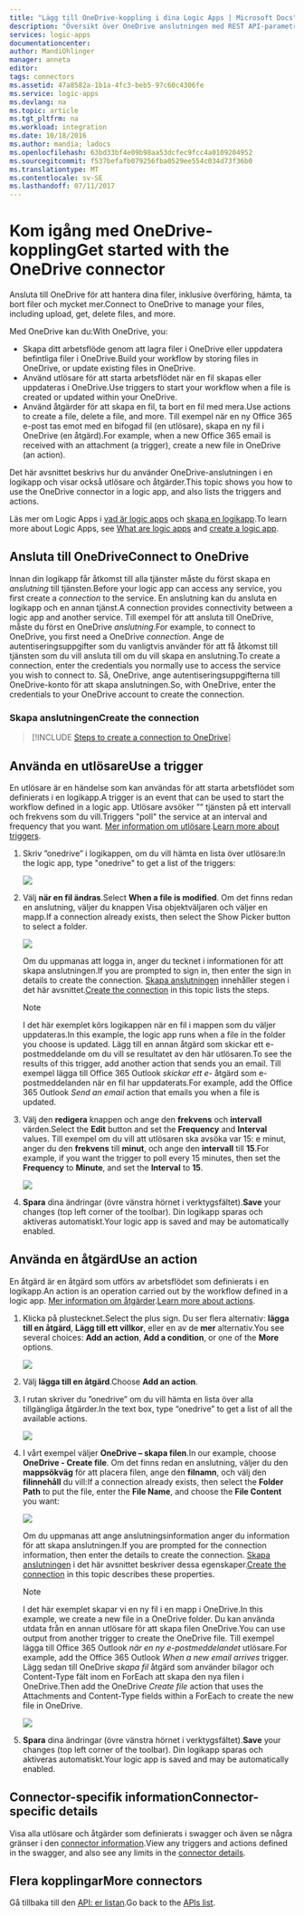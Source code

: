 ```yaml
---
title: "Lägg till OneDrive-koppling i dina Logic Apps | Microsoft Docs"
description: "Översikt över OneDrive anslutningen med REST API-parametrar"
services: logic-apps
documentationcenter: 
author: MandiOhlinger
manager: anneta
editor: 
tags: connectors
ms.assetid: 47a8582a-1b1a-4fc3-beb5-97c60c4306fe
ms.service: logic-apps
ms.devlang: na
ms.topic: article
ms.tgt_pltfrm: na
ms.workload: integration
ms.date: 10/18/2016
ms.author: mandia; ladocs
ms.openlocfilehash: 63bd33bf4e09b98aa53dcfec9fcc4a0109204952
ms.sourcegitcommit: f537befafb079256fba0529ee554c034d73f36b0
ms.translationtype: MT
ms.contentlocale: sv-SE
ms.lasthandoff: 07/11/2017
---
```

# <a name="get-started-with-the-onedrive-connector"></a><span data-ttu-id="31bb2-103">Kom igång med OneDrive-koppling</span><span class="sxs-lookup"><span data-stu-id="31bb2-103">Get started with the OneDrive connector</span></span>
<span data-ttu-id="31bb2-104">Ansluta till OneDrive för att hantera dina filer, inklusive överföring, hämta, ta bort filer och mycket mer.</span><span class="sxs-lookup"><span data-stu-id="31bb2-104">Connect to OneDrive to manage your files, including upload, get, delete files, and more.</span></span> 

<span data-ttu-id="31bb2-105">Med OneDrive kan du:</span><span class="sxs-lookup"><span data-stu-id="31bb2-105">With OneDrive, you:</span></span> 

* <span data-ttu-id="31bb2-106">Skapa ditt arbetsflöde genom att lagra filer i OneDrive eller uppdatera befintliga filer i OneDrive.</span><span class="sxs-lookup"><span data-stu-id="31bb2-106">Build your workflow by storing files in OneDrive, or update existing files in OneDrive.</span></span> 
* <span data-ttu-id="31bb2-107">Använd utlösare för att starta arbetsflödet när en fil skapas eller uppdateras i OneDrive.</span><span class="sxs-lookup"><span data-stu-id="31bb2-107">Use triggers to start your workflow when a file is created or updated within your OneDrive.</span></span>
* <span data-ttu-id="31bb2-108">Använd åtgärder för att skapa en fil, ta bort en fil med mera.</span><span class="sxs-lookup"><span data-stu-id="31bb2-108">Use actions to create a file, delete a file, and more.</span></span> <span data-ttu-id="31bb2-109">Till exempel när en ny Office 365 e-post tas emot med en bifogad fil (en utlösare), skapa en ny fil i OneDrive (en åtgärd).</span><span class="sxs-lookup"><span data-stu-id="31bb2-109">For example, when a new Office 365 email is received with an attachment (a trigger), create a new file in OneDrive (an action).</span></span>

<span data-ttu-id="31bb2-110">Det här avsnittet beskrivs hur du använder OneDrive-anslutningen i en logikapp och visar också utlösare och åtgärder.</span><span class="sxs-lookup"><span data-stu-id="31bb2-110">This topic shows you how to use the OneDrive connector in a logic app, and also lists the triggers and actions.</span></span>

<span data-ttu-id="31bb2-111">Läs mer om Logic Apps i [vad är logic apps](../logic-apps/logic-apps-what-are-logic-apps.md) och [skapa en logikapp](../logic-apps/logic-apps-create-a-logic-app.md).</span><span class="sxs-lookup"><span data-stu-id="31bb2-111">To learn more about Logic Apps, see [What are logic apps](../logic-apps/logic-apps-what-are-logic-apps.md) and [create a logic app](../logic-apps/logic-apps-create-a-logic-app.md).</span></span>

## <a name="connect-to-onedrive"></a><span data-ttu-id="31bb2-112">Ansluta till OneDrive</span><span class="sxs-lookup"><span data-stu-id="31bb2-112">Connect to OneDrive</span></span>
<span data-ttu-id="31bb2-113">Innan din logikapp får åtkomst till alla tjänster måste du först skapa en *anslutning* till tjänsten.</span><span class="sxs-lookup"><span data-stu-id="31bb2-113">Before your logic app can access any service, you first create a *connection* to the service.</span></span> <span data-ttu-id="31bb2-114">En anslutning kan du ansluta en logikapp och en annan tjänst.</span><span class="sxs-lookup"><span data-stu-id="31bb2-114">A connection provides connectivity between a logic app and another service.</span></span> <span data-ttu-id="31bb2-115">Till exempel för att ansluta till OneDrive, måste du först en OneDrive *anslutning*.</span><span class="sxs-lookup"><span data-stu-id="31bb2-115">For example, to connect to OneDrive, you first need a OneDrive *connection*.</span></span> <span data-ttu-id="31bb2-116">Ange de autentiseringsuppgifter som du vanligtvis använder för att få åtkomst till tjänsten som du vill ansluta till om du vill skapa en anslutning.</span><span class="sxs-lookup"><span data-stu-id="31bb2-116">To create a connection, enter the credentials you normally use to access the service you wish to connect to.</span></span> <span data-ttu-id="31bb2-117">Så, OneDrive, ange autentiseringsuppgifterna till OneDrive-konto för att skapa anslutningen.</span><span class="sxs-lookup"><span data-stu-id="31bb2-117">So, with OneDrive, enter the credentials to your OneDrive account  to create the connection.</span></span>

### <a name="create-the-connection"></a><span data-ttu-id="31bb2-118">Skapa anslutningen</span><span class="sxs-lookup"><span data-stu-id="31bb2-118">Create the connection</span></span>
> [!INCLUDE [Steps to create a connection to OneDrive](../../includes/connectors-create-api-onedrive.md)]
> 
> 

## <a name="use-a-trigger"></a><span data-ttu-id="31bb2-119">Använda en utlösare</span><span class="sxs-lookup"><span data-stu-id="31bb2-119">Use a trigger</span></span>
<span data-ttu-id="31bb2-120">En utlösare är en händelse som kan användas för att starta arbetsflödet som definierats i en logikapp.</span><span class="sxs-lookup"><span data-stu-id="31bb2-120">A trigger is an event that can be used to start the workflow defined in a logic app.</span></span> <span data-ttu-id="31bb2-121">Utlösare avsöker ”” tjänsten på ett intervall och frekvens som du vill.</span><span class="sxs-lookup"><span data-stu-id="31bb2-121">Triggers "poll" the service at an interval and frequency that you want.</span></span> <span data-ttu-id="31bb2-122">[Mer information om utlösare](../logic-apps/logic-apps-what-are-logic-apps.md#logic-app-concepts).</span><span class="sxs-lookup"><span data-stu-id="31bb2-122">[Learn more about triggers](../logic-apps/logic-apps-what-are-logic-apps.md#logic-app-concepts).</span></span>

1. <span data-ttu-id="31bb2-123">Skriv ”onedrive” i logikappen, om du vill hämta en lista över utlösare:</span><span class="sxs-lookup"><span data-stu-id="31bb2-123">In the logic app, type "onedrive" to get a list of the triggers:</span></span>  
   
    ![](./media/connectors-create-api-onedrive/onedrive-1.png)
2. <span data-ttu-id="31bb2-124">Välj **när en fil ändras**.</span><span class="sxs-lookup"><span data-stu-id="31bb2-124">Select **When a file is modified**.</span></span> <span data-ttu-id="31bb2-125">Om det finns redan en anslutning, väljer du knappen Visa objektväljaren och väljer en mapp.</span><span class="sxs-lookup"><span data-stu-id="31bb2-125">If a connection already exists, then select the Show Picker button to select a folder.</span></span>
   
    ![](./media/connectors-create-api-onedrive/sample-folder.png)
   
    <span data-ttu-id="31bb2-126">Om du uppmanas att logga in, anger du tecknet i informationen för att skapa anslutningen.</span><span class="sxs-lookup"><span data-stu-id="31bb2-126">If you are prompted to sign in, then enter the sign in details to create the connection.</span></span> <span data-ttu-id="31bb2-127">[Skapa anslutningen](connectors-create-api-onedrive.md#create-the-connection) innehåller stegen i det här avsnittet.</span><span class="sxs-lookup"><span data-stu-id="31bb2-127">[Create the connection](connectors-create-api-onedrive.md#create-the-connection) in this topic lists the steps.</span></span> 
   
   > [!NOTE]
   > <span data-ttu-id="31bb2-128">I det här exemplet körs logikappen när en fil i mappen som du väljer uppdateras.</span><span class="sxs-lookup"><span data-stu-id="31bb2-128">In this example, the logic app runs when a file in the folder you choose is updated.</span></span> <span data-ttu-id="31bb2-129">Lägg till en annan åtgärd som skickar ett e-postmeddelande om du vill se resultatet av den här utlösaren.</span><span class="sxs-lookup"><span data-stu-id="31bb2-129">To see the results of this trigger, add another action that sends you an email.</span></span> <span data-ttu-id="31bb2-130">Till exempel lägga till Office 365 Outlook *skickar ett e-* åtgärd som e-postmeddelanden när en fil har uppdaterats.</span><span class="sxs-lookup"><span data-stu-id="31bb2-130">For example, add the Office 365 Outlook *Send an email* action that emails you when a file is updated.</span></span> 

3. <span data-ttu-id="31bb2-131">Välj den **redigera** knappen och ange den **frekvens** och **intervall** värden.</span><span class="sxs-lookup"><span data-stu-id="31bb2-131">Select the **Edit** button and set the **Frequency** and **Interval** values.</span></span> <span data-ttu-id="31bb2-132">Till exempel om du vill att utlösaren ska avsöka var 15: e minut, anger du den **frekvens** till **minut**, och ange den **intervall** till **15**.</span><span class="sxs-lookup"><span data-stu-id="31bb2-132">For example, if you want the trigger to poll every 15 minutes, then set the **Frequency** to **Minute**, and set the **Interval** to **15**.</span></span> 
   
    ![](./media/connectors-create-api-onedrive/trigger-properties.png)
4. <span data-ttu-id="31bb2-133">**Spara** dina ändringar (övre vänstra hörnet i verktygsfältet).</span><span class="sxs-lookup"><span data-stu-id="31bb2-133">**Save** your changes (top left corner of the toolbar).</span></span> <span data-ttu-id="31bb2-134">Din logikapp sparas och aktiveras automatiskt.</span><span class="sxs-lookup"><span data-stu-id="31bb2-134">Your logic app is saved and may be automatically enabled.</span></span>

## <a name="use-an-action"></a><span data-ttu-id="31bb2-135">Använda en åtgärd</span><span class="sxs-lookup"><span data-stu-id="31bb2-135">Use an action</span></span>
<span data-ttu-id="31bb2-136">En åtgärd är en åtgärd som utförs av arbetsflödet som definierats i en logikapp.</span><span class="sxs-lookup"><span data-stu-id="31bb2-136">An action is an operation carried out by the workflow defined in a logic app.</span></span> <span data-ttu-id="31bb2-137">[Mer information om åtgärder](../logic-apps/logic-apps-what-are-logic-apps.md#logic-app-concepts).</span><span class="sxs-lookup"><span data-stu-id="31bb2-137">[Learn more about actions](../logic-apps/logic-apps-what-are-logic-apps.md#logic-app-concepts).</span></span>

1. <span data-ttu-id="31bb2-138">Klicka på plustecknet.</span><span class="sxs-lookup"><span data-stu-id="31bb2-138">Select the plus sign.</span></span> <span data-ttu-id="31bb2-139">Du ser flera alternativ: **lägga till en åtgärd**, **Lägg till ett villkor**, eller en av de **mer** alternativ.</span><span class="sxs-lookup"><span data-stu-id="31bb2-139">You see several choices: **Add an action**, **Add a condition**, or one of the **More** options.</span></span>
   
    ![](./media/connectors-create-api-onedrive/add-action.png)
2. <span data-ttu-id="31bb2-140">Välj **lägga till en åtgärd**.</span><span class="sxs-lookup"><span data-stu-id="31bb2-140">Choose **Add an action**.</span></span>
3. <span data-ttu-id="31bb2-141">I rutan skriver du ”onedrive” om du vill hämta en lista över alla tillgängliga åtgärder.</span><span class="sxs-lookup"><span data-stu-id="31bb2-141">In the text box, type “onedrive” to get a list of all the available actions.</span></span>
   
    ![](./media/connectors-create-api-onedrive/onedrive-actions.png) 
4. <span data-ttu-id="31bb2-142">I vårt exempel väljer **OneDrive – skapa filen**.</span><span class="sxs-lookup"><span data-stu-id="31bb2-142">In our example, choose **OneDrive - Create file**.</span></span> <span data-ttu-id="31bb2-143">Om det finns redan en anslutning, väljer du den **mappsökväg** för att placera filen, ange den **filnamn**, och välj den **filinnehåll** du vill:</span><span class="sxs-lookup"><span data-stu-id="31bb2-143">If a connection already exists, then select the **Folder Path** to put the file, enter the **File Name**, and choose the **File Content** you want:</span></span>  
   
    ![](./media/connectors-create-api-onedrive/sample-action.png)
   
    <span data-ttu-id="31bb2-144">Om du uppmanas att ange anslutningsinformation anger du information för att skapa anslutningen.</span><span class="sxs-lookup"><span data-stu-id="31bb2-144">If you are prompted for the connection information, then enter the details to create the connection.</span></span> <span data-ttu-id="31bb2-145">[Skapa anslutningen](connectors-create-api-onedrive.md#create-the-connection) i det här avsnittet beskriver dessa egenskaper.</span><span class="sxs-lookup"><span data-stu-id="31bb2-145">[Create the connection](connectors-create-api-onedrive.md#create-the-connection) in this topic describes these properties.</span></span> 
   
   > [!NOTE]
   > <span data-ttu-id="31bb2-146">I det här exemplet skapar vi en ny fil i en mapp i OneDrive.</span><span class="sxs-lookup"><span data-stu-id="31bb2-146">In this example, we create a new file in a OneDrive folder.</span></span> <span data-ttu-id="31bb2-147">Du kan använda utdata från en annan utlösare för att skapa filen OneDrive.</span><span class="sxs-lookup"><span data-stu-id="31bb2-147">You can use output from another trigger to create the OneDrive file.</span></span> <span data-ttu-id="31bb2-148">Till exempel lägga till Office 365 Outlook *när en ny e-postmeddelandet* utlösare.</span><span class="sxs-lookup"><span data-stu-id="31bb2-148">For example, add the Office 365 Outlook *When a new email arrives* trigger.</span></span> <span data-ttu-id="31bb2-149">Lägg sedan till OneDrive *skapa fil* åtgärd som använder bilagor och Content-Type fält inom en ForEach att skapa den nya filen i OneDrive.</span><span class="sxs-lookup"><span data-stu-id="31bb2-149">Then add the OneDrive *Create file* action that uses the Attachments and Content-Type fields within a ForEach to create the new file in OneDrive.</span></span> 
   > 
   > ![](./media/connectors-create-api-onedrive/foreach-action.png)

5. <span data-ttu-id="31bb2-150">**Spara** dina ändringar (övre vänstra hörnet i verktygsfältet).</span><span class="sxs-lookup"><span data-stu-id="31bb2-150">**Save** your changes (top left corner of the toolbar).</span></span> <span data-ttu-id="31bb2-151">Din logikapp sparas och aktiveras automatiskt.</span><span class="sxs-lookup"><span data-stu-id="31bb2-151">Your logic app is saved and may be automatically enabled.</span></span>


## <a name="connector-specific-details"></a><span data-ttu-id="31bb2-152">Connector-specifik information</span><span class="sxs-lookup"><span data-stu-id="31bb2-152">Connector-specific details</span></span>

<span data-ttu-id="31bb2-153">Visa alla utlösare och åtgärder som definierats i swagger och även se några gränser i den [connector information](/connectors/onedriveconnector/).</span><span class="sxs-lookup"><span data-stu-id="31bb2-153">View any triggers and actions defined in the swagger, and also see any limits in the [connector details](/connectors/onedriveconnector/).</span></span>

## <a name="more-connectors"></a><span data-ttu-id="31bb2-154">Flera kopplingar</span><span class="sxs-lookup"><span data-stu-id="31bb2-154">More connectors</span></span>
<span data-ttu-id="31bb2-155">Gå tillbaka till den [API: er listan](apis-list.md).</span><span class="sxs-lookup"><span data-stu-id="31bb2-155">Go back to the [APIs list](apis-list.md).</span></span>